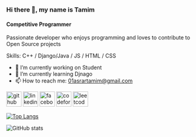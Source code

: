 ### Hi there 👋, my name is Tamim
#### Competitive Programmer
 Passionate developer who enjoys programming and loves to contribute to Open Source projects

Skills: C++ / Django/Java / JS / HTML / CSS

- 🔭 I’m currently working on Student 
- 🌱 I’m currently learning Djnago 
- 📫 How to reach me: 01asrartamim@gmail.com 


[<img src='https://cdn.jsdelivr.net/npm/simple-icons@3.0.1/icons/github.svg' alt='github' height='40'>](https://github.com/AsrarTamim)  [<img src='https://cdn.jsdelivr.net/npm/simple-icons@3.0.1/icons/linkedin.svg' alt='linkedin' height='40'>](https://www.linkedin.com/in/https://www.linkedin.com/in/asrar-tamim-91098618b//)  [<img src='https://cdn.jsdelivr.net/npm/simple-icons@3.0.1/icons/facebook.svg' alt='facebook' height='40'>](https://www.facebook.com/https://www.facebook.com/amitamim0/)  [<img src='https://cdn.jsdelivr.net/npm/simple-icons@3.0.1/icons/codeforces.svg' alt='codeforces' height='40'>](https://codeforces.com/profile/Tamim009)  [<img src='https://cdn.jsdelivr.net/npm/simple-icons@3.0.1/icons/leetcode.svg' alt='leetcode' height='40'>](https://leetcode.com/01asrartamim/)  

[![Top Langs](https://github-readme-stats.vercel.app/api/top-langs/?username=AsrarTamim)](https://github.com/anuraghazra/github-readme-stats)

![GitHub stats](https://github-readme-stats.vercel.app/api?username=AsrarTamim&show_icons=true)  

